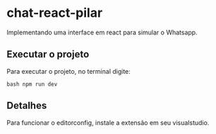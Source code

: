 # chat-react-pilar

Implementando uma interface em react para simular o Whatsapp.

## Executar o projeto

Para executar o projeto, no terminal digite:

`bash
npm run dev
`

## Detalhes
Para funcionar o editorconfig, instale a extensão em seu visualstudio.